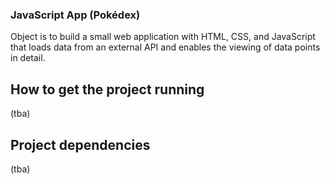 ### JavaScript App (Pokédex) ###
Object is to build a small web application with HTML, CSS, and JavaScript that loads
data from an external API and enables the viewing of data points in detail.

## How to get the project running ##
(tba)

## Project dependencies ##
(tba)
